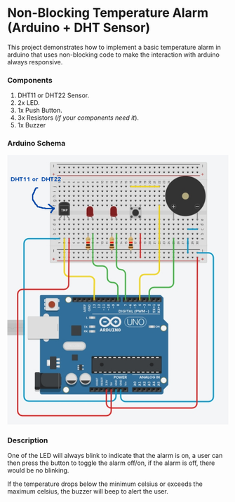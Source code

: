 # Non-Blocking Temperature Alarm (Arduino + DHT Sensor)

This project demonstrates how to implement a basic temperature alarm
in arduino that uses non-blocking code to make the interaction with
arduino always responsive.

### Components

1. DHT11 or DHT22 Sensor.
2. 2x LED.
3. 1x Push Button.
4. 3x Resistors (_if your components need it_).
5. 1x Buzzer

### Arduino Schema

![temperature-alarm.jpg](temperature-alarm.jpg)

### Description

One of the LED will always blink to indicate that the alarm is on,
a user can then press the button to toggle the alarm off/on, if the
alarm is off, there would be no blinking.

If the temperature drops below the minimum celsius or exceeds the
maximum celsius, the buzzer will beep to alert the user.
